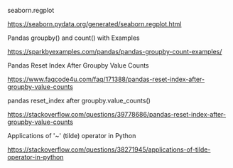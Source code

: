 seaborn.regplot

https://seaborn.pydata.org/generated/seaborn.regplot.html

Pandas groupby() and count() with Examples

https://sparkbyexamples.com/pandas/pandas-groupby-count-examples/

Pandas Reset Index After Groupby Value Counts

https://www.faqcode4u.com/faq/171388/pandas-reset-index-after-groupby-value-counts

pandas reset_index after groupby.value_counts()

https://stackoverflow.com/questions/39778686/pandas-reset-index-after-groupby-value-counts

Applications of '~' (tilde) operator in Python

https://stackoverflow.com/questions/38271945/applications-of-tilde-operator-in-python
